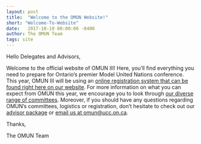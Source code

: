 ```yaml
---
layout: post
title:  "Welcome to the OMUN Website!"
short: "Welcome-To-Website"
date:   2017-10-10 00:00:00 -0400
author: The OMUN Team
tags: site
---
```


Hello Delegates and Advisors,

Welcome to the official website of OMUN III! Here, you’ll find everything you need to prepare for Ontario’s premier Model United Nations conference. This year, OMUN III will be using an [online registration system that can be found right here on our website]({{site.regurl}}). For more information on what you can expect from OMUN this year, we encourage you to look through [our diverse range of committees]({{site.baseurl}}/committees). Moreover, if you should have any questions regarding OMUN’s committees, logistics or registration, don’t hesitate to check out our [advisor package]({{site.baseurl}}/files/advisor_package.pdf) or [email us at omun@ucc.on.ca](mailto:omun@ucc.on.ca).

Thanks,

The OMUN Team
